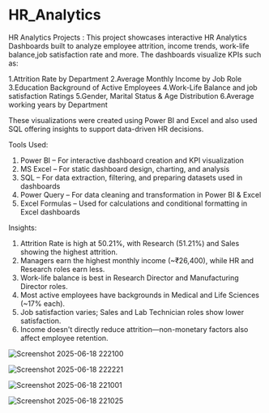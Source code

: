 # HR_Analytics
HR Analytics Projects :
This project showcases interactive HR Analytics Dashboards built to analyze employee attrition, income trends, work-life balance,job satisfaction rate and more. The dashboards visualize KPIs such as:

1.Attrition Rate by Department
2.Average Monthly Income by Job Role
3.Education Background of Active Employees
4.Work-Life Balance and job satisfaction Ratings
5.Gender, Marital Status & Age Distribution
6.Average working years by Department

These visualizations were created using Power BI and Excel and also used SQL offering insights to support data-driven HR decisions.

Tools Used:
1. Power BI – For interactive dashboard creation and KPI visualization
2. MS Excel – For static dashboard design, charting, and analysis
3. SQL – For data extraction, filtering, and preparing datasets used in dashboards
4. Power Query – For data cleaning and transformation in Power BI & Excel
5. Excel Formulas – Used for calculations and conditional formatting in Excel dashboards

Insights:
1. Attrition Rate is high at 50.21%, with Research (51.21%) and Sales showing the highest attrition.
2. Managers earn the highest monthly income (~₹26,400), while HR and Research roles earn less.
3. Work-life balance is best in Research Director and Manufacturing Director roles.
4. Most active employees have backgrounds in Medical and Life Sciences (~17% each).
5. Job satisfaction varies; Sales and Lab Technician roles show lower satisfaction.
6. Income doesn't directly reduce attrition—non-monetary factors also affect employee retention.

![Screenshot 2025-06-18 222100](https://github.com/user-attachments/assets/283024a3-0d44-4dff-a6b5-269e52992e56)

![Screenshot 2025-06-18 222221](https://github.com/user-attachments/assets/7f5cf241-8726-47d6-971e-310f184280de)

![Screenshot 2025-06-18 221001](https://github.com/user-attachments/assets/959c7536-a9af-4953-a830-9748611e681e)

![Screenshot 2025-06-18 221025](https://github.com/user-attachments/assets/5be20917-a35d-495d-913c-cf30c44353b7)





